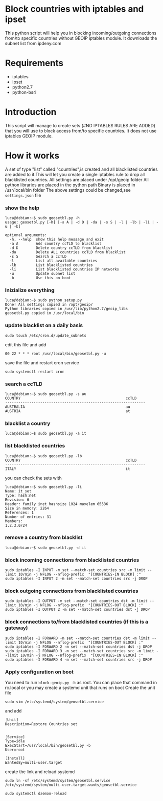 # Block countries with iptables and ipset

This python script will help you in blocking incoming/outgoing connections from/to
specific countries without GEOIP iptables module.
It downloads the subnet list from ipdeny.com


# Requirements

- iptables
- ipset
- python2.7
- python-bs4


# Introduction

This script will manage to create sets (#NO IPTABLES RULES ARE ADDED) that you will use
to block access from/to specific countries.
It does not use iptables GEOIP module.

# How it works

A set of type "list" called "countries",is created and all blacklisted countries
are added to it.This will let you create a single iptables rule to drop all
blacklisted countries.
All settings are placed under /opt/geoip folder
All python libraries are placed in the python path
Binary is placed in /usr/local/bin folder
The above settings could be changed,see `settings.json` file

### show the help
```
luca@debian:~$ sudo geosetbl.py -h
usage: geosetbl.py [-h] [-a A | -d D | -da | -s S | -l | -lb | -li | -u | -b]

optional arguments:
  -h, --help  show this help message and exit
  -a A        Add country ccTLD to blacklist
  -d D        Delete country ccTLD from blacklist
  -da         Delete ALL countries ccTLD from blacklist
  -s S        Search a ccTLD
  -l          List all available countries
  -lb         List blacklisted countries
  -li         List blacklisted countries IP networks
  -u          Update subnet list
  -b          Use this on boot
```

### Inizialize everything
```
luca@debian:~$ sudo python setup.py
Done! All settings copied in /opt/geoip/
Python libraries copied in /usr/lib/python2.7/geoip_libs
geosetbl.py copied in /usr/local/bin
```

### update blacklist on a daily basis

```
sudo touch /etc/cron.d/update_subnets
```
edit this file and add
```
00 22 * * * root /usr/local/bin/geosetbl.py -u
```
save the file and restart cron service
```
sudo systemctl restart cron
```

### search a ccTLD
```
luca@debian:~$ sudo geosetbl.py -s au
COUNTRY                                                ccTLD
----------------------------------------------------------------
AUSTRALIA                                              au
AUSTRIA                                                at
```

### blacklist a country
```
luca@debian:~$ sudo geosetbl.py -a it
```

### list blacklisted countries
```
luca@debian:~$ sudo geosetbl.py -lb
COUNTRY                                                ccTLD
----------------------------------------------------------------
ITALY                                                  it
```

you can check the sets with
```
luca@debian:~$ sudo geosetbl.py -li
Name: it_set
Type: hash:net
Revision: 6
Header: family inet hashsize 1024 maxelem 65536
Size in memory: 2264
References: 1
Number of entries: 31
Members:
1.2.3.0/24
```

### remove a country from blacklist
```
luca@debian:~$ sudo geosetbl.py -d it
```

### block incoming connections from blacklisted countries
```
sudo iptables -I INPUT -m set --match-set countries src -m limit --limit 10/min -j NFLOG --nflog-prefix  "[COUNTRIES-IN BLOCK] :"
sudo iptables -I INPUT 2 -m set --match-set countries src -j DROP
```

### block outgoing connections from blacklisted countries
```
sudo iptables -I OUTPUT -m set --match-set countries dst -m limit --limit 10/min -j NFLOG --nflog-prefix  "[COUNTRIES-OUT BLOCK] :"
sudo iptables -I OUTPUT 2 -m set --match-set countries dst -j DROP
```

### block connections to/from blacklisted countries (if this is a gateway)
```
sudo iptables -I FORWARD -m set --match-set countries dst -m limit --limit 10/min -j NFLOG --nflog-prefix  "[COUNTRIES-OUT BLOCK] :"
sudo iptables -I FORWARD 2 -m set --match-set countries dst -j DROP
sudo iptables -I FORWARD 3 -m set --match-set countries src -m limit --limit 10/min -j NFLOG --nflog-prefix  "[COUNTRIES-IN BLOCK] :"
sudo iptables -I FORWARD 4 -m set --match-set countries src -j DROP
```

### Apply configuration on boot
You need to run `block-geoip.py -b` as root.
You can place that command in rc.local or you may create a systemd unit that runs on boot
Create the unit file
```
sudo vim /etc/systemd/system/geosetbl.service
```
and add
```
[Unit]
Description=Restore Countries set


[Service]
Type=idle
ExecStart=/usr/local/bin/geosetbl.py -b
User=root

[Install]
WantedBy=multi-user.target
```
create the link and reload systemd

```
sudo ln -sf /etc/systemd/system/geosetbl.service /etc/systemd/system/multi-user.target.wants/geosetbl.service

sudo systemctl daemon-reload
```
